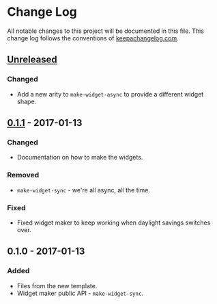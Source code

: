 # Change Log
All notable changes to this project will be documented in this file. This change log follows the conventions of [keepachangelog.com](http://keepachangelog.com/).

## [Unreleased]
### Changed
- Add a new arity to `make-widget-async` to provide a different widget shape.

## [0.1.1] - 2017-01-13
### Changed
- Documentation on how to make the widgets.

### Removed
- `make-widget-sync` - we're all async, all the time.

### Fixed
- Fixed widget maker to keep working when daylight savings switches over.

## 0.1.0 - 2017-01-13
### Added
- Files from the new template.
- Widget maker public API - `make-widget-sync`.

[Unreleased]: https://github.com/your-name/cruise-analysis/compare/0.1.1...HEAD
[0.1.1]: https://github.com/your-name/cruise-analysis/compare/0.1.0...0.1.1
